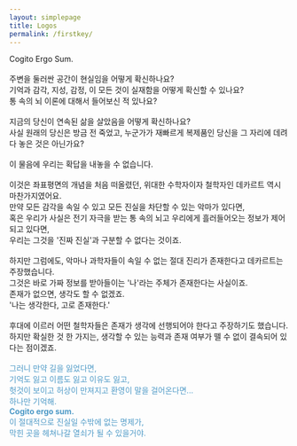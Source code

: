 ```yaml
---
layout: simplepage
title: Logos
permalink: /firstkey/
---
```


<p>
Cogito Ergo Sum.<br>
<br>
주변을 둘러싼 공간이 현실임을 어떻게 확신하나요?<br>
기억과 감각, 지성, 감정, 이 모든 것이 실재함을 어떻게 확신할 수 있나요?<br>
통 속의 뇌 이론에 대해서 들어보신 적 있나요?<br>
<br>
지금의 당신이 연속된 삶을 살았음을 어떻게 확신하나요?<br>
사실 원래의 당신은 방금 전 죽었고, 누군가가 재빠르게 복제품인 당신을 그 자리에 데려다 놓은 것은 아닌가요?<br>
<br>
이 물음에 우리는 확답을 내놓을 수 없습니다.<br>
<br>
이것은 좌표평면의 개념을 처음 떠올렸던, 위대한 수학자이자 철학자인 데카르트 역시 마찬가지였어요.<br>
만약 모든 감각을 속일 수 있고 모든 진실을 차단할 수 있는 악마가 있다면,<br>
혹은 우리가 사실은 전기 자극을 받는 통 속의 뇌고 우리에게 흘러들어오는 정보가 제어되고 있다면,<br>
우리는 그것을 '진짜 진실'과 구분할 수 없다는 것이죠.<br>
<br>
하지만 그럼에도, 악마나 과학자들이 속일 수 없는 절대 진리가 존재한다고 데카르트는 주장했습니다.<br>
그것은 바로 가짜 정보를 받아들이는 '나'라는 주체가 존재한다는 사실이죠.<br>
존재가 없으면, 생각도 할 수 없겠죠.<br>
'나는 생각한다, 고로 존재한다.'<br>
<br>
후대에 이르러 어떤 철학자들은 존재가 생각에 선행되어야 한다고 주장하기도 했습니다.<br>
하지만 확실한 것 한 가지는, 생각할 수 있는 능력과 존재 여부가 뗄 수 없이 결속되어 있다는 점이겠죠.<br>
<br>
<span style="color:#4e9ac7">
그러니 만약 길을 잃었다면,<br>
기억도 잃고 이름도 잃고 이유도 잃고,<br>
헛것이 보이고 허상이 만져지고 환영이 말을 걸어온다면...<br>
하나만 기억해.<br>
<b>Cogito ergo sum.</b><br>
이 절대적으로 진실일 수밖에 없는 명제가,<br>
막힌 곳을 헤쳐나갈 열쇠가 될 수 있을거야.<br>
</span>
</p>

<br>